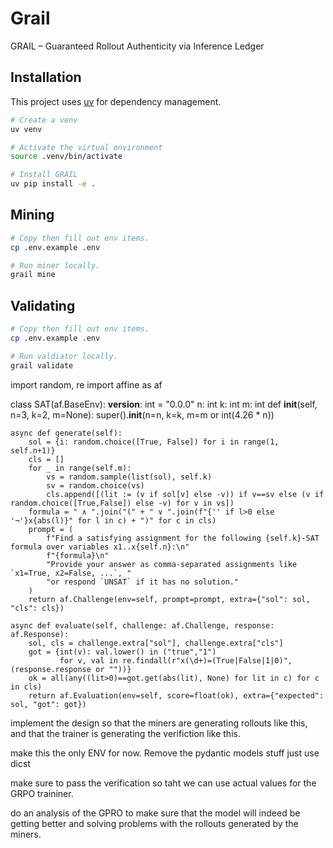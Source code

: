 # Grail

GRAIL – Guaranteed Rollout Authenticity via Inference Ledger

## Installation

This project uses [uv](https://github.com/astral-sh/uv) for dependency management.

```bash
# Create a venv
uv venv

# Activate the virtual environment
source .venv/bin/activate

# Install GRAIL
uv pip install -e .
```

## Mining

```bash
# Copy then fill out env items.
cp .env.example .env

# Run miner locally.
grail mine
```

## Validating

```bash
# Copy then fill out env items.
cp .env.example .env

# Run valdiator locally.
grail validate
```

import random, re
import affine as af

class SAT(af.BaseEnv):
    __version__: int = "0.0.0"
    n: int
    k: int
    m: int
    def __init__(self, n=3, k=2, m=None):
        super().__init__(n=n, k=k, m=m or int(4.26 * n))
        
    async def generate(self):
        sol = {i: random.choice([True, False]) for i in range(1, self.n+1)}
        cls = []
        for _ in range(self.m):
            vs = random.sample(list(sol), self.k)
            sv = random.choice(vs)
            cls.append([(lit := (v if sol[v] else -v)) if v==sv else (v if random.choice([True,False]) else -v) for v in vs])
        formula = " ∧ ".join("(" + " ∨ ".join(f"{'' if l>0 else '¬'}x{abs(l)}" for l in c) + ")" for c in cls)
        prompt = (
            f"Find a satisfying assignment for the following {self.k}-SAT formula over variables x1..x{self.n}:\n"
            f"{formula}\n"
            "Provide your answer as comma-separated assignments like `x1=True, x2=False, ...`, "
            "or respond `UNSAT` if it has no solution."
        )
        return af.Challenge(env=self, prompt=prompt, extra={"sol": sol, "cls": cls})        

    async def evaluate(self, challenge: af.Challenge, response: af.Response):
        sol, cls = challenge.extra["sol"], challenge.extra["cls"]
        got = {int(v): val.lower() in ("true","1")
               for v, val in re.findall(r"x(\d+)=(True|False|1|0)", (response.response or ""))}
        ok = all(any((lit>0)==got.get(abs(lit), None) for lit in c) for c in cls)
        return af.Evaluation(env=self, score=float(ok), extra={"expected": sol, "got": got})

implement the design so that the miners are generating rollouts like this, and that the trainer is generating the verifiction like this.

make this the only ENV for now. Remove the pydantic models stuff just use dicst

make sure to pass the verification so taht we can use actual values for the GRPO traininer.

do an analysis of the GPRO to make sure that the model will indeed be getting better and solving problems with the rollouts generated by the miners. 